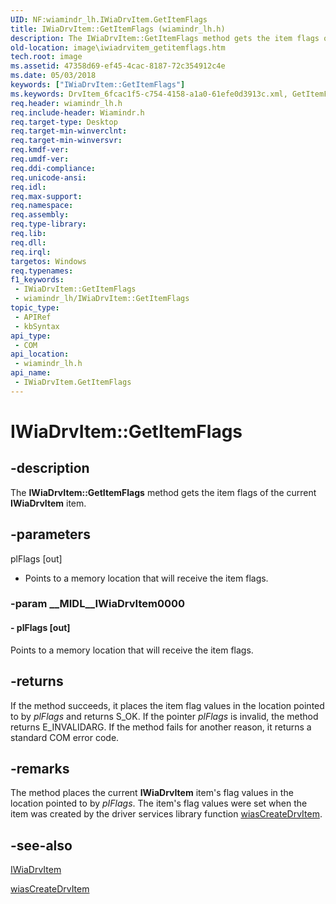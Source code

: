 ```yaml
---
UID: NF:wiamindr_lh.IWiaDrvItem.GetItemFlags
title: IWiaDrvItem::GetItemFlags (wiamindr_lh.h)
description: The IWiaDrvItem::GetItemFlags method gets the item flags of the current IWiaDrvItem item.
old-location: image\iwiadrvitem_getitemflags.htm
tech.root: image
ms.assetid: 47358d69-ef45-4cac-8187-72c354912c4e
ms.date: 05/03/2018
keywords: ["IWiaDrvItem::GetItemFlags"]
ms.keywords: DrvItem_6fcac1f5-c754-4158-a1a0-61efe0d3913c.xml, GetItemFlags, GetItemFlags method [Imaging Devices], GetItemFlags method [Imaging Devices],IWiaDrvItem interface, IWiaDrvItem interface [Imaging Devices],GetItemFlags method, IWiaDrvItem.GetItemFlags, IWiaDrvItem::GetItemFlags, image.iwiadrvitem_getitemflags, wiamindr_lh/IWiaDrvItem::GetItemFlags
req.header: wiamindr_lh.h
req.include-header: Wiamindr.h
req.target-type: Desktop
req.target-min-winverclnt: 
req.target-min-winversvr: 
req.kmdf-ver: 
req.umdf-ver: 
req.ddi-compliance: 
req.unicode-ansi: 
req.idl: 
req.max-support: 
req.namespace: 
req.assembly: 
req.type-library: 
req.lib: 
req.dll: 
req.irql: 
targetos: Windows
req.typenames: 
f1_keywords:
 - IWiaDrvItem::GetItemFlags
 - wiamindr_lh/IWiaDrvItem::GetItemFlags
topic_type:
 - APIRef
 - kbSyntax
api_type:
 - COM
api_location:
 - wiamindr_lh.h
api_name:
 - IWiaDrvItem.GetItemFlags
---
```


# IWiaDrvItem::GetItemFlags


## -description

The **IWiaDrvItem::GetItemFlags** method gets the item flags of the current **IWiaDrvItem** item.

## -parameters

plFlags [out]

- Points to a memory location that will receive the item flags.

### -param __MIDL__IWiaDrvItem0000

#### - plFlags [out]

Points to a memory location that will receive the item flags.

## -returns

If the method succeeds, it places the item flag values in the location pointed to by *plFlags* and returns S_OK. If the pointer *plFlags* is invalid, the method returns E_INVALIDARG. If the method fails for another reason, it returns a standard COM error code.

## -remarks

The method places the current **IWiaDrvItem** item's flag values in the location pointed to by *pIFlags*. The item's flag values were set when the item was created by the driver services library function [wiasCreateDrvItem](https://docs.microsoft.com/windows-hardware/drivers/ddi/wiamdef/nf-wiamdef-wiascreatedrvitem).

## -see-also

[IWiaDrvItem](https://docs.microsoft.com/windows-hardware/drivers/ddi/wiamindr_lh/nn-wiamindr_lh-iwiadrvitem)

[wiasCreateDrvItem](https://docs.microsoft.com/windows-hardware/drivers/ddi/wiamdef/nf-wiamdef-wiascreatedrvitem)

